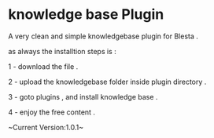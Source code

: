 knowledge base Plugin
======================

A very clean and simple knowledgebase plugin for Blesta . 

as always the installtion steps is :

1 - download the file .

2 - upload the knowledgebase folder inside plugin directory .

3 - goto plugins , and install knowledge base .

4 - enjoy the free content .

~Current Version:1.0.1~
